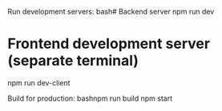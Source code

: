 Run development servers:
bash# Backend server
npm run dev

# Frontend development server (separate terminal)
npm run dev-client

Build for production:
bashnpm run build
npm start